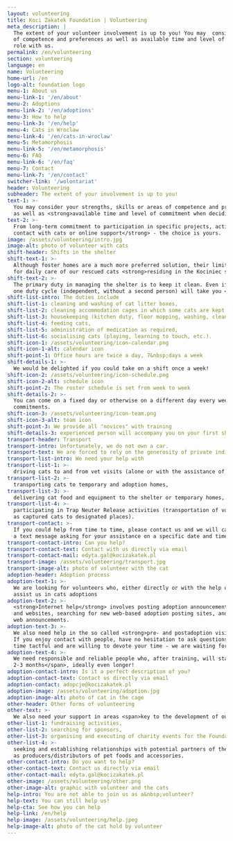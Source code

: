 ```yaml
---
layout: volunteering
title: Koci Zakatek Foundation | Volunteering
meta_description: |
  The extent of your volunteer involvement is up to you! You may  consider your strengths, skills or areas
  of competence and preferences as well as available time and level of commitment when deciding on your
  role with us.
permalink: /en/volunteering
section: volunteering
language: en
name: Volunteering
home-url: /en
logo-alt: foundation logo
menu-1: About us
menu-link-1: '/en/about'
menu-2: Adoptions
menu-link-2: '/en/adoptions'
menu-3: How to help
menu-link-3: '/en/help'
menu-4: Cats in Wroclaw
menu-link-4: '/en/cats-in-wroclaw'
menu-5: Metamorphosis
menu-link-5: '/en/metamorphosis'
menu-6: FAQ
menu-link-6: '/en/faq'
menu-7: Contact
menu-link-7: '/en/contact'
switcher-link: '/wolontariat'
header: Volunteering
subheader: The extent of your involvement is up to you! 
text-1: >-
  You may consider your strengths, skills or areas of competence and preferences 
  as well as <strong>available time and level of commitment when deciding on your role with us</strong>.
text-2: >-
  From long-term commitment to participation in specific projects, activities involving <strong>direct
  contact with cats or online support</strong> - the choice is yours. 
image: /assets/volunteering/intro.jpg
image-alt: photo of volunteer with cats
shift-header: Shifts in the shelter
shift-text-1: >-
  Although foster homes are a much more preferred solution, their limited number creates a need
  for daily care of our rescued cats <strong>residing in the Kociniec shelter</strong>.
shift-text-2: >-
  The primary duty in managing the shelter is to keep it clean. Even if you are a well-organized person,
  one duty cycle (independent, without a second person) will take you <span>between 3-4 hours</span>.
shift-list-intro: The duties include
shift-list-1: cleaning and washing of cat litter boxes,
shift-list-2: cleaning accommodation cages in which some cats are kept in quarantine,
shift-list-3: housekeeping (kitchen duty, floor mopping, washing, cleaning of scratch posts, etc.),
shift-list-4: feeding cats,
shift-list-5: administration of medication as required,
shift-list-6: socialising cats (playing, learning to touch, etc.).
shift-icon-1: /assets/volunteering/icon-calendar.png
shift-icon-1-alt: calendar icon
shift-point-1: Office hours are twice a day, 7&nbsp;days a week
shift-details-1: >-
  We would be delighted if you could take on a shift once a week!
shift-icon-2: /assets/volunteering/icon-schedule.png
shift-icon-2-alt: schedule icon
shift-point-2: The roster schedule is set from week to week
shift-details-2: >-
  You can come on a fixed day or otherwise on a different day every week, depending on your
  commitments.
shift-icon-3: /assets/volunteering/icon-team.png
shift-icon-3-alt: team icon
shift-point-3: We provide all "novices" with training
shift-details-3: experienced person will accompany you on your first shift
transport-header: Transport
transport-intro: Unfortunately, we do not own a car.
transport-text: We are forced to rely on the generosity of private individuals whenever possible.
transport-list-intro: We need your help with
transport-list-1: >-
  driving cats to and from vet visits (alone or with the assistance of a person from the Foundation),
transport-list-2: >-
  transporting cats to temporary and adoption homes,
transport-list-3: >-
  delivering cat food and equipment to the shelter or temporary homes,
transport-list-4: >-
  participating in Trap Neuter Release activities (transportation of volunteers and equipment, as well
  as captured cats to designated places).
transport-contact: >-
  If you could help from time to time, please contact us and we will call you in advance or send
  a text message asking for your assistance on a specific date and time.
transport-contact-intro: Can you help?
transport-contact-text: Contact with us directly via email
transport-contact-mail: edyta.gal@kocizakatek.pl
transport-image: /assets/volunteering/transport.jpg
transport-image-alt: photo of volunteer with the cat
adoption-header: Adoption process
adoption-text-1: >-
  We are looking for volunteers who, either directly or with the help of the internet, would
  assist us in cats adoptions
adoption-text-2: >-
  <strong>Internet help</strong> involves posting adoption announcements on various portals
  and websites, searching for new web-based adoption posting sites, and maintenance of existing
  web announcements.
adoption-text-3: >-
  We also need help in the so called <strong>pre- and postadoption visits</strong> at least once a week.
  If you enjoy contact with people, have no hesitation to ask questions, are inquisitive but at the same
  time tactful and are willing to devote your time - we are waiting for you!
adoption-text-4: >-
  We need responsible and reliable people who, after training, will stay with us for <span>at least
  2-3 months</span>, ideally even longer! 
adoption-contact-intro: Is it a perfect description of you?
adoption-contact-text: Contact us directly via email
adoption-contact: adopcje@kocizakatek.pl
adoption-image: /assets/volunteering/adoption.jpg
adoption-image-alt: photo of cat in the cage
other-header: Other forms of volunteering
other-text: >-
  We also need your support in areas <span>key to the development of our organization</span>, such as:
other-list-1: fundraising activities,
other-list-2: searching for sponsors,
other-list-3: organising and executing of charity events for the Foundation,
other-list-4: >-
  seeking and establishing relationships with potential partners of the Foundation, such
  as producers/distributors of pet foods and accessories.
other-contact-intro: Do you want to help?
other-contact-text: Contact us directly via email
other-contact-mail: edyta.gal@kocizakatek.pl
other-image: /assets/volunteering/other.png
other-image-alt: graphic with volunteer and the cats
help-intro: You are not able to join us as a&nbsp;volunteer?
help-text: You can still help us!
help-cta: See how you can help
help-link: /en/help
help-image: /assets/volunteering/help.jpeg
help-image-alt: photo of the cat hold by volunteer
---
```

